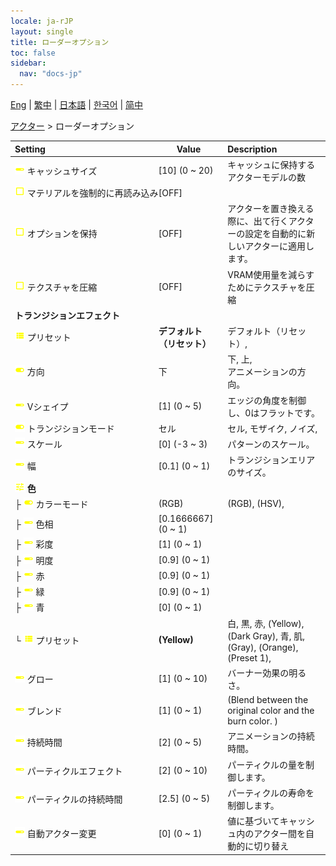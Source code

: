 ```yaml
---
locale: ja-rJP
layout: single
title: ローダーオプション
toc: false
sidebar:
  nav: "docs-jp"
---
```

[Eng](/dancexr/menu/2025.4/actors/loader_options) | [繁中](/tw/dancexr/menu/2025.4/actors/loader_options) | [日本語](/jp/dancexr/menu/2025.4/actors/loader_options) | [한국어](/kr/dancexr/menu/2025.4/actors/loader_options) | [简中](/zh/dancexr/menu/2025.4/actors/loader_options)

[アクター](../menu#アクター) > ローダーオプション



| Setting | Value | Description |
| :--- | --- | :--- |
|<nobr><img src="/images/icon/ic_slider.png" alt="slider icon"/> キャッシュサイズ</nobr>| [10] (0 ~ 20) | キャッシュに保持するアクターモデルの数
|<nobr><img src="/images/icon/ic_check_off.png" alt="check off icon"/> マテリアルを強制的に再読み込み</nobr>| [OFF] | 
|<nobr><img src="/images/icon/ic_check_off.png" alt="check off icon"/> オプションを保持</nobr>| [OFF] | アクターを置き換える際に、出て行くアクターの設定を自動的に新しいアクターに適用します。
|<nobr><img src="/images/icon/ic_check_off.png" alt="check off icon"/> テクスチャを圧縮</nobr>| [OFF] | VRAM使用量を減らすためにテクスチャを圧縮
|<nobr> <b>トランジションエフェクト</b></nobr>|| 
|<nobr><img src="/images/icon/ic_list.png" alt="list icon"/> プリセット</nobr>| **デフォルト（リセット）** | デフォルト（リセット）,  |
|<nobr><img src="/images/icon/ic_toggle_on.png" alt="toggle on icon"/> 方向</nobr>| 下 | 下, 上, <br/>アニメーションの方向。
|<nobr><img src="/images/icon/ic_slider.png" alt="slider icon"/> Vシェイプ</nobr>| [1] (0 ~ 5) | エッジの角度を制御し、0はフラットです。
|<nobr><img src="/images/icon/ic_toggle_on.png" alt="toggle on icon"/> トランジションモード</nobr>| セル | セル, モザイク, ノイズ, 
|<nobr><img src="/images/icon/ic_slider.png" alt="slider icon"/> スケール</nobr>| [0] (-3 ~ 3) | パターンのスケール。
|<nobr><img src="/images/icon/ic_slider.png" alt="slider icon"/> 幅</nobr>| [0.1] (0 ~ 1) | トランジションエリアのサイズ。
|<nobr><img src="/images/icon/ic_tune.png" alt="tune icon"/> <b>色</b></nobr>| | 
|<nobr>├&nbsp;<img src="/images/icon/ic_toggle_on.png" alt="toggle on icon"/> カラーモード</nobr>| (RGB) | (RGB), (HSV), 
|<nobr>├&nbsp;<img src="/images/icon/ic_slider.png" alt="slider icon"/> 色相</nobr>| [0.1666667] (0 ~ 1) | 
|<nobr>├&nbsp;<img src="/images/icon/ic_slider.png" alt="slider icon"/> 彩度</nobr>| [1] (0 ~ 1) | 
|<nobr>├&nbsp;<img src="/images/icon/ic_slider.png" alt="slider icon"/> 明度</nobr>| [0.9] (0 ~ 1) | 
|<nobr>├&nbsp;<img src="/images/icon/ic_slider.png" alt="slider icon"/> 赤</nobr>| [0.9] (0 ~ 1) | 
|<nobr>├&nbsp;<img src="/images/icon/ic_slider.png" alt="slider icon"/> 緑</nobr>| [0.9] (0 ~ 1) | 
|<nobr>├&nbsp;<img src="/images/icon/ic_slider.png" alt="slider icon"/> 青</nobr>| [0] (0 ~ 1) | 
|<nobr>└&nbsp;<img src="/images/icon/ic_list.png" alt="list icon"/> プリセット</nobr>| **(Yellow)** | 白, 黒, 赤, (Yellow), (Dark Gray), 青, 肌, (Gray), (Orange), (Preset 1),  |
|<nobr><img src="/images/icon/ic_slider.png" alt="slider icon"/> グロー</nobr>| [1] (0 ~ 10) | バーナー効果の明るさ。
|<nobr><img src="/images/icon/ic_slider.png" alt="slider icon"/> ブレンド</nobr>| [1] (0 ~ 1) | (Blend between the original color and the burn color. )
|<nobr><img src="/images/icon/ic_slider.png" alt="slider icon"/> 持続時間</nobr>| [2] (0 ~ 5) | アニメーションの持続時間。
|<nobr><img src="/images/icon/ic_slider.png" alt="slider icon"/> パーティクルエフェクト</nobr>| [2] (0 ~ 10) | パーティクルの量を制御します。
|<nobr><img src="/images/icon/ic_slider.png" alt="slider icon"/> パーティクルの持続時間</nobr>| [2.5] (0 ~ 5) | パーティクルの寿命を制御します。
|<nobr><img src="/images/icon/ic_slider.png" alt="slider icon"/> 自動アクター変更</nobr>| [0] (0 ~ 1) | 値に基づいてキャッシュ内のアクター間を自動的に切り替え
